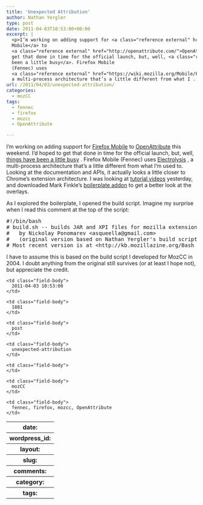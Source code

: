 ```yaml
---
title: 'Unexpected Attribution'
author: Nathan Yergler
type: post
date: 2011-04-03T10:53:00+00:00
excerpt: |
  <p>I’m working on adding support for <a class="reference external" href="https://www.mozilla.com/en-US/mobile/">Firefox
  Mobile</a> to
  <a class="reference external" href="http://openattribute.com/">OpenAttribute</a> this weekend. I’d hoped to
  get that done in time for the official launch, but, well, <a class="reference external" href="https://identi.ca/notice/68556261">things have
  been a little busy</a>. Firefox Mobile
  (Fennec) uses
  <a class="reference external" href="https://wiki.mozilla.org/Mobile/Fennec/Extensions/Electrolysis">Electrolysis</a>,
  a multi-process architecture that’s a little different from what I ...</p>
url: /2011/04/03/unexpected-attribution/
categories:
  - mozCC
tags:
  - fennec
  - firefox
  - mozcc
  - OpenAttribute

---
```

I’m working on adding support for [Firefox Mobile][1]  to [OpenAttribute][2]  this weekend. I’d hoped to get that done in time for the official launch, but, well, [things have been a little busy][3] . Firefox Mobile (Fennec) uses [Electrolysis][4] , a multi-process architecture that’s a little different from what I’m used to. Looking at the documentation and APIs, it actually looks a little closer to Chrome’s extension architecture. I was looking at [tutorial videos][5]  yesterday, and downloaded Mark Finkle’s [boilerplate addon][6]  to get a better look at the overlays.

As I explored the boilerplate, I opened the build script. Imagine my surprise when I read this comment at the top of the script:

<pre class="literal-block">#!/bin/bash
# build.sh -- builds JAR and XPI files for mozilla extensions
#   by Nickolay Ponomarev &lt;asqueella&#64;gmail.com&gt;
#   (original version based on Nathan Yergler's build script)
# Most recent version is at &lt;http://kb.mozillazine.org/Bash_build_script&gt;``
</pre>

I have to assume this is based on the build script I developed for MozCC in 2004. I doubt anything from the original still survives (or at least I hope not), but appreciate the credit.

<table class="docutils field-list" frame="void" rules="none">
  <col class="field-name" /> <col class="field-body" /> <tr class="field">
    <th class="field-name">
      date:
    </th>

    <td class="field-body">
      2011-04-03 10:53:00
    </td>
  </tr>

  <tr class="field">
    <th class="field-name">
      wordpress_id:
    </th>

    <td class="field-body">
      1881
    </td>
  </tr>

  <tr class="field">
    <th class="field-name">
      layout:
    </th>

    <td class="field-body">
      post
    </td>
  </tr>

  <tr class="field">
    <th class="field-name">
      slug:
    </th>

    <td class="field-body">
      unexpected-attribution
    </td>
  </tr>

  <tr class="field">
    <th class="field-name">
      comments:
    </th>

    <td class="field-body">
    </td>
  </tr>

  <tr class="field">
    <th class="field-name">
      category:
    </th>

    <td class="field-body">
      mozCC
    </td>
  </tr>

  <tr class="field">
    <th class="field-name">
      tags:
    </th>

    <td class="field-body">
      fennec, firefox, mozcc, OpenAttribute
    </td>
  </tr>
</table>

 [1]: https://www.mozilla.com/en-US/mobile/
 [2]: http://openattribute.com/
 [3]: https://identi.ca/notice/68556261
 [4]: https://wiki.mozilla.org/Mobile/Fennec/Extensions/Electrolysis
 [5]: https://people.mozilla.com/~mfinkle/tutorials/
 [6]: https://people.mozilla.com/~mfinkle/tutorials/blank-addon.zip